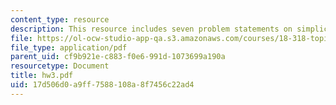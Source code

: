 ```yaml
---
content_type: resource
description: This resource includes seven problem statements on simplicial complex.
file: https://ol-ocw-studio-app-qa.s3.amazonaws.com/courses/18-318-topics-in-algebraic-combinatorics-spring-2006/17d506d0a9ff7588108a8f7456c22ad4_hw3.pdf
file_type: application/pdf
parent_uid: cf9b921e-c883-f0e6-991d-1073699a190a
resourcetype: Document
title: hw3.pdf
uid: 17d506d0-a9ff-7588-108a-8f7456c22ad4
---
```

